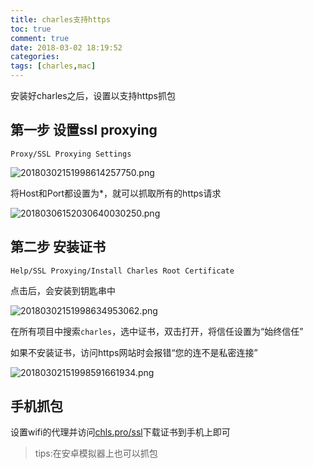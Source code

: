 ```yaml
---
title: charles支持https
toc: true
comment: true
date: 2018-03-02 18:19:52
categories:
tags: [charles,mac]
---
```



安装好charles之后，设置以支持https抓包



<!--more-->

## 第一步  设置ssl proxying

`Proxy/SSL Proxying Settings`

![20180302151998614257750.png](http://o9xbyqajf.bkt.clouddn.com/20180302151998614257750.png)

将Host和Port都设置为*，就可以抓取所有的https请求

![20180306152030640030250.png](http://o9xbyqajf.bkt.clouddn.com/20180306152030640030250.png)

## 第二步 安装证书

`Help/SSL Proxying/Install Charles Root Certificate`

点击后，会安装到钥匙串中

![20180302151998634953062.png](http://o9xbyqajf.bkt.clouddn.com/20180302151998634953062.png)

在所有项目中搜索`charles`，选中证书，双击打开，将信任设置为“始终信任”



如果不安装证书，访问https网站时会报错“您的连不是私密连接”

![20180302151998591661934.png](http://o9xbyqajf.bkt.clouddn.com/20180302151998591661934.png)

## 手机抓包

设置wifi的代理并访问[chls.pro/ssl](chls.pro/ssl)下载证书到手机上即可

> tips:在安卓模拟器上也可以抓包